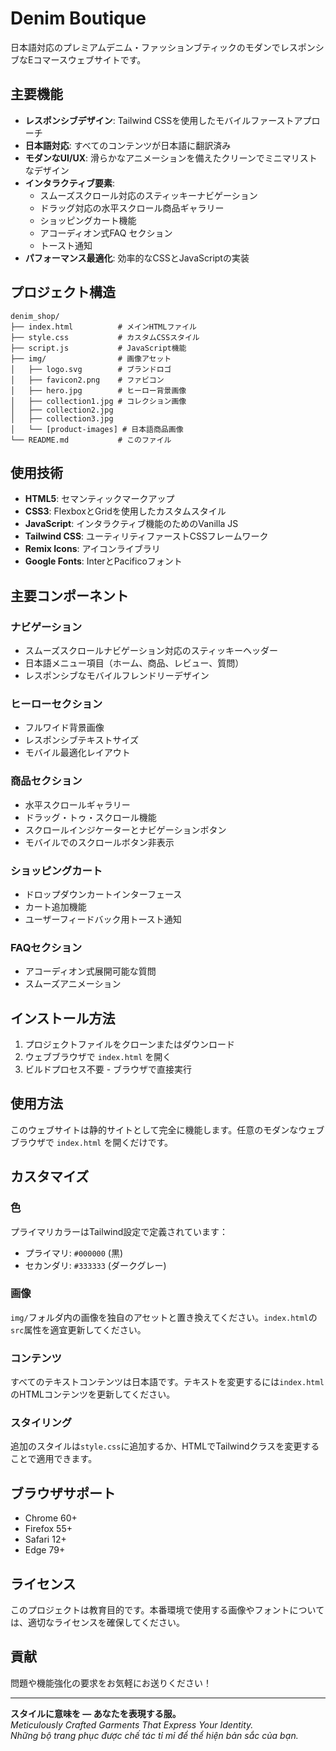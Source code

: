 # Denim Boutique

日本語対応のプレミアムデニム・ファッションブティックのモダンでレスポンシブなEコマースウェブサイトです。

## 主要機能

- **レスポンシブデザイン**: Tailwind CSSを使用したモバイルファーストアプローチ
- **日本語対応**: すべてのコンテンツが日本語に翻訳済み
- **モダンなUI/UX**: 滑らかなアニメーションを備えたクリーンでミニマリストなデザイン
- **インタラクティブ要素**: 
  - スムーズスクロール対応のスティッキーナビゲーション
  - ドラッグ対応の水平スクロール商品ギャラリー
  - ショッピングカート機能
  - アコーディオン式FAQ セクション
  - トースト通知
- **パフォーマンス最適化**: 効率的なCSSとJavaScriptの実装

## プロジェクト構造

```
denim_shop/
├── index.html          # メインHTMLファイル
├── style.css           # カスタムCSSスタイル
├── script.js           # JavaScript機能
├── img/                # 画像アセット
│   ├── logo.svg        # ブランドロゴ
│   ├── favicon2.png    # ファビコン
│   ├── hero.jpg        # ヒーロー背景画像
│   ├── collection1.jpg # コレクション画像
│   ├── collection2.jpg
│   ├── collection3.jpg
│   └── [product-images] # 日本語商品画像
└── README.md           # このファイル
```

## 使用技術

- **HTML5**: セマンティックマークアップ
- **CSS3**: FlexboxとGridを使用したカスタムスタイル
- **JavaScript**: インタラクティブ機能のためのVanilla JS
- **Tailwind CSS**: ユーティリティファーストCSSフレームワーク
- **Remix Icons**: アイコンライブラリ
- **Google Fonts**: InterとPacificoフォント

## 主要コンポーネント

### ナビゲーション
- スムーズスクロールナビゲーション対応のスティッキーヘッダー
- 日本語メニュー項目（ホーム、商品、レビュー、質問）
- レスポンシブなモバイルフレンドリーデザイン

### ヒーローセクション
- フルワイド背景画像
- レスポンシブテキストサイズ
- モバイル最適化レイアウト

### 商品セクション
- 水平スクロールギャラリー
- ドラッグ・トゥ・スクロール機能
- スクロールインジケーターとナビゲーションボタン
- モバイルでのスクロールボタン非表示

### ショッピングカート
- ドロップダウンカートインターフェース
- カート追加機能
- ユーザーフィードバック用トースト通知

### FAQセクション
- アコーディオン式展開可能な質問
- スムーズアニメーション

## インストール方法

1. プロジェクトファイルをクローンまたはダウンロード
2. ウェブブラウザで `index.html` を開く
3. ビルドプロセス不要 - ブラウザで直接実行

## 使用方法

このウェブサイトは静的サイトとして完全に機能します。任意のモダンなウェブブラウザで `index.html` を開くだけです。

## カスタマイズ

### 色
プライマリカラーはTailwind設定で定義されています：
- プライマリ: `#000000` (黒)
- セカンダリ: `#333333` (ダークグレー)

### 画像
`img/`フォルダ内の画像を独自のアセットと置き換えてください。`index.html`の`src`属性を適宜更新してください。

### コンテンツ
すべてのテキストコンテンツは日本語です。テキストを変更するには`index.html`のHTMLコンテンツを更新してください。

### スタイリング
追加のスタイルは`style.css`に追加するか、HTMLでTailwindクラスを変更することで適用できます。

## ブラウザサポート

- Chrome 60+
- Firefox 55+
- Safari 12+
- Edge 79+

## ライセンス

このプロジェクトは教育目的です。本番環境で使用する画像やフォントについては、適切なライセンスを確保してください。

## 貢献

問題や機能強化の要求をお気軽にお送りください！

---

**スタイルに意味を — あなたを表現する服。**  
*Meticulously Crafted Garments That Express Your Identity.*  
*Những bộ trang phục được chế tác tỉ mỉ để thể hiện bản sắc của bạn.*
